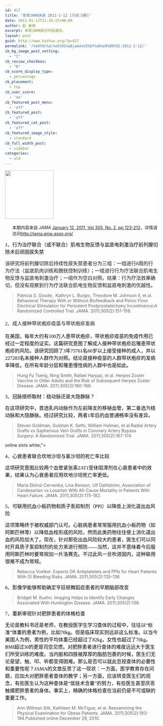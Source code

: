 ```yaml
---
id: 417
title: '本周JAMA快递 2011-1-12 [爪闻:5期]'
date: 2011-01-12T11:34:22+00:00
author: 赵 承渊
excerpt: 本周JAMA部分内容速览。
layout: post
guid: http://www.bazhua.org/?p=417
permalink: '/%e6%9c%ac%e5%91%a8jama%e5%bf%ab%e9%80%92-2011-1-12/'
cb_bg_image_post_setting:
  - "1"
cb_review_checkbox:
  - "0"
cb_score_display_type:
  - percentage
cb_placement:
  - top
cb_user_score:
  - 'on'
cb_featured_post_menu:
  - 'off'
cb_featured_post:
  - 'off'
cb_featured_cat_post:
  - 'off'
cb_featured_image_style:
  - standard
cb_full_width_post:
  - sidebar
categories:
  - old
---
```

<div>
  <p class="MsoNormal" style="text-align: left; background: white;">
    <span style="font-size: 12.0pt; font-family: 宋体; color: black;" lang="EN-US"><a href="/wp-content/uploads/2011/01/JAMAreport.gif"><img class="alignleft size-full wp-image-429" src="/wp-content/uploads/2011/01/JAMAreport.gif" alt="" width="160" height="160" srcset="/wp-content/uploads/2011/01/JAMAreport.gif 160w, /wp-content/uploads/2011/01/JAMAreport-125x125.gif 125w" sizes="(max-width: 160px) 100vw, 160px" /></a></span>
  </p>
  
  <ol>
    本期内容来自 <em>JAMA</em> <a rel="current-issue" href="http://jama.ama-assn.org/content/current">January 12, 2011, Vol 305, No. 2, pp 123-212</a>，详情请访问<a href="http://jama.ama-assn.org/">http://jama.ama-assn.org/</a>
  </ol>
  
  <p class="MsoNormal" style="text-align: left; background: white;">
    <span style="font-size: 12.0pt; font-family: 宋体; color: black;" lang="EN-US">1、行为治疗联合（或不联合）肌电生物反馈与盆底电刺激治疗前列腺切除术后顽固尿失禁</span>
  </p>
  
  <p class="MsoNormal" style="text-align: left; background: white;">
    <span style="font-size: 12.0pt; font-family: 宋体; color: black;" lang="EN-US"> </span><span style="font-family: 宋体; font-size: 16px;">该研究将前列腺切除后持续性尿失禁患者分为三组：一组进行<span lang="EN-US">8周的行为疗法（盆底肌肉训练和膀胱控制训练）；一组进行行为疗法联合肌电生物反馈与盆底电刺激治疗；一组作为空白对照。结果：行为疗法效果确切，但没有观察到行为疗法联合肌电生物反馈和盆底电刺激的优越性。</span></span>
  </p>
  
  <blockquote>
    <p>
      Patricia S. Goode,  Kathryn L. Burgio, Theodore M. Johnson II, et al. Behavioral Therapy With or Without Biofeedback and Pelvic Floor Electrical Stimulation for Persistent Postprostatectomy Incontinence:A Randomized Controlled Trial. JAMA. 2011;305(2):151-159.
    </p>
  </blockquote>
  
  <h4>
    <span style="font-family: 宋体; font-weight: normal; font-size: 16px;">2、成人接种带状疱疹疫苗与带状疱疹发病</span>
  </h4>
  
  <p class="MsoNormal" style="text-align: left; background: white;">
    <span style="font-size: 12.0pt; font-family: 宋体; color: black;">在美国，每年大约有<span lang="EN-US">100万人患带状疱疹，带状疱疹疫苗的免疫作用已经过一定程度的证实。这篇研究意图了解成人接种带状疱疹后罹患带状疱疹的风险。该研究回顾了3年75761名60岁以上接受接种的成人，并以227283名未接种人群作为对照。结论是接种疫苗的人群带状疱疹的发病率降低，在所有年龄分层和罹患慢性病的人群中也是如此。</span></span>
  </p>
  
  <blockquote>
    <p>
      Hung Fu Tseng, Ning Smith, Rafael Harpaz, et al. Herpes Zoster Vaccine in Older Adults and the Risk of Subsequent Herpes Zoster Disease. JAMA. 2011;305(2):160-166.
    </p>
  </blockquote>
  
  <p class="MsoNormal" style="text-align: left; background: white;">
    <span style="font-size: 12.0pt; font-family: 宋体; color: black;" lang="EN-US"> </span>
  </p>
  
  <p class="MsoNormal" style="text-align: left; background: white;">
    <span style="font-size: 12.0pt; font-family: 宋体; color: black;" lang="EN-US">3、冠脉搭桥取材：桡动脉还是大隐静脉？</span>
  </p>
  
  <p class="MsoNormal" style="text-align: left; background: white;">
    <span style="font-size: 12.0pt; font-family: 宋体; color: black;">在这项研究中，首选乳内动脉作为左前降支的移植血管，第二备选为桡动脉和大隐静脉。经过研究比较，两者<span lang="EN-US">1年后的血管通畅率没有差异。</span></span>
  </p>
  
  <blockquote>
    <p>
      Steven Goldman, Gulshan K. Sethi, William Holman, et al.Radial Artery Grafts vs Saphenous Vein Grafts in Coronary Artery Bypass Surgery: A Randomized Trial. JAMA. 2011;305(2):167-174
    </p>
  </blockquote><p class="MsoNormal" style="text-align: left; background: 
  
  <a href="http://www.nbso.ca/">online slots</a> white;&#8221;><span style="font-size: 12.0pt; font-family: 宋体; color: black;" lang="EN-US"> </span></p> 
  
  <p class="MsoNormal" style="text-align: left; background: white;">
    <span style="font-size: 12.0pt; font-family: 宋体; color: black;" lang="EN-US">4、心衰患者联合坎地沙坦与氯沙坦的死亡率比较</span>
  </p>
  
  <p class="MsoNormal" style="text-align: left; background: white;">
    <span style="font-size: 12.0pt; font-family: 宋体; color: black;">这项研究意图比较两个血管紧张素<span lang="EN-US">2AT1受体阻滞剂在心衰患者中的效果，结果认为心衰患者应用坎地沙坦死亡率更低。</span></span>
  </p>
  
  <blockquote>
    <p>
      Maria Eklind-Cervenka, Lina Benson, Ulf Dahlström, Association of Candesartan vs Losartan With All-Cause Mortality in Patients With Heart Failure. JAMA. 2011;305(2):175-182.
    </p>
  </blockquote>
  
  <p class="MsoNormal" style="text-align: left; background: white;">
    <span style="font-size: 12.0pt; font-family: 宋体; color: black;" lang="EN-US"> </span>
  </p>
  
  <p class="MsoNormal" style="text-align: left; background: white;">
    <span style="font-size: 12.0pt; font-family: 宋体; color: black;" lang="EN-US">5、可联用抗血小板药物和质子泵抑制剂（PPI）以降低上消化道出血风险</span>
  </p>
  
  <p class="MsoNormal" style="text-align: left; background: white;">
    <span style="font-size: 12.0pt; font-family: 宋体; color: black;">这项策略终于被权威部门认可。心脏病患者常常服用抗血小板药物（如阿斯匹林等）以降低血栓形成的风险，然而此类药物往往使上消化道出血的风险加大了。现在，针对那些出血风险较大的患者，医生们可以同时开具质子泵抑制剂的处方来进行预防<span lang="EN-US">——当然，这并不意味着今后服用阿斯匹林时要常规加一片洛赛克。不过此风一旦吹进国内，这种联用很难不成为常规。</span></span>
  </p>
  
  <blockquote>
    <p>
      Rebecca Voelker. Experts OK Antiplatelets and PPIs for Heart Patients With GI Bleeding Risks. JAMA. 2011;305(2):135-136.
    </p>
  </blockquote>
  
  <p class="MsoNormal" style="text-align: left; background: white;">
    <span style="font-size: 12.0pt; font-family: 宋体; color: black;" lang="EN-US"> </span>
  </p>
  
  <p class="MsoNormal" style="text-align: left; background: white;">
    <span style="font-size: 12.0pt; font-family: 宋体; color: black;" lang="EN-US">6、影像学能够帮助确定亨廷顿舞蹈症患者的早期脑部改变</span>
  </p>
  
  <blockquote>
    <p>
      Bridget M. Kuehn. Imaging Helps to Identify Early Changes Associated With Huntington Disease. JAMA. 2011;305(2):138.
    </p>
  </blockquote>
  
  <p class="MsoNormal" style="text-align: left; background: white;">
    <span style="font-size: 12.0pt; font-family: 宋体; color: black;" lang="EN-US"> </span>
  </p>
  
  <p class="MsoNormal" style="text-align: left; background: white;">
    <span style="font-size: 12.0pt; font-family: 宋体; color: black;" lang="EN-US">7、重新审视针对肥胖患者的体格检查</span>
  </p>
  
  <p class="MsoNormal" style="text-align: left; background: white;">
    <span style="font-size: 12.0pt; font-family: 宋体; color: black;">无论是教科书还是老师，在教授医学生学习查体的过程中，往往以<span lang="EN-US">“标准”体重的患者为例，比如70kg。但是临床现实则远非这么标准。以当今美国人为例，男性的平均体重已经超过了82kg，女性也超过了70kg。BMI超过30的更是司空见惯。对肥胖患者进行查体的难度远远大于医生们所受训练的难度。当内脏和四肢被厚厚的脂肪包裹的时候，医生们无论是望、触、叩、听都变得困难。那么是否可以就此忽视查体的必要性和重要性呢？JAMA的文章反思了这一现状：一方面，医学教育存在问题，应加大对肥胖患者查体的教学；另一方面，应该转变医生们的观念，有些医生认为这种查体是“低技术含量”的努力，有些医生甚至厌恶触摸肥胖患者的身体。事实上，精确的体格检查在当前仍是不可或缺的重要工作。</span></span>
  </p>
  
  <blockquote>
    <p>
      Ann Willman Silk, Kathleen M. McTigue, et al. Reexamining the Physical Examination for Obese Patients. JAMA. 2011;305(2):193-194.Published online December 29, 2010.
    </p>
  </blockquote>
</div>
